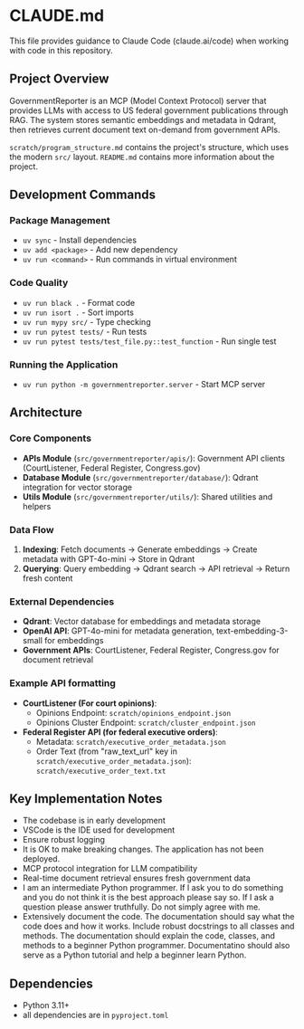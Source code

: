 # CLAUDE.md

This file provides guidance to Claude Code (claude.ai/code) when working with code in this repository.

## Project Overview

GovernmentReporter is an MCP (Model Context Protocol) server that provides LLMs with access to US federal government publications through RAG. The system stores semantic embeddings and metadata in Qdrant, then retrieves current document text on-demand from government APIs.

`scratch/program_structure.md` contains the project's structure, which uses the modern `src/` layout.
`README.md` contains more information about the project.


## Development Commands

### Package Management
- `uv sync` - Install dependencies
- `uv add <package>` - Add new dependency
- `uv run <command>` - Run commands in virtual environment

### Code Quality
- `uv run black .` - Format code
- `uv run isort .` - Sort imports
- `uv run mypy src/` - Type checking
- `uv run pytest tests/` - Run tests
- `uv run pytest tests/test_file.py::test_function` - Run single test

### Running the Application
- `uv run python -m governmentreporter.server` - Start MCP server

## Architecture

### Core Components
- **APIs Module** (`src/governmentreporter/apis/`): Government API clients (CourtListener, Federal Register, Congress.gov)
- **Database Module** (`src/governmentreporter/database/`): Qdrant integration for vector storage
- **Utils Module** (`src/governmentreporter/utils/`): Shared utilities and helpers

### Data Flow
1. **Indexing**: Fetch documents → Generate embeddings → Create metadata with GPT-4o-mini → Store in Qdrant
2. **Querying**: Query embedding → Qdrant search → API retrieval → Return fresh content

### External Dependencies
- **Qdrant**: Vector database for embeddings and metadata storage
- **OpenAI API**: GPT-4o-mini for metadata generation, text-embedding-3-small for embeddings
- **Government APIs**: CourtListener, Federal Register, Congress.gov for document retrieval

### Example API formatting
- **CourtListener (For court opinions)**:
  - Opinions Endpoint: `scratch/opinions_endpoint.json`
  - Opinions Cluster Endpoint: `scratch/cluster_endpoint.json`
- **Federal Register API (for federal executive orders)**:
  - Metadata: `scratch/executive_order_metadata.json`
  - Order Text (from "raw_text_url" key in `scratch/executive_order_metadata.json`): `scratch/executive_order_text.txt`

## Key Implementation Notes

- The codebase is in early development
- VSCode is the IDE used for development
- Ensure robust logging
- It is OK to make breaking changes. The application has not been deployed.
- MCP protocol integration for LLM compatibility
- Real-time document retrieval ensures fresh government data
- I am an intermediate Python programmer. If I ask you to do something and you do not think it is the best approach please say so. If I ask a question please answer truthfully. Do not simply agree with me.
- Extensively document the code. The documentation should say what the code does and how it works. Include robust docstrings to all classes and methods. The documentation should explain the code, classes, and methods to a beginner Python programmer. Documentatino should also serve as a Python tutorial and help a beginner learn Python.

## Dependencies

- Python 3.11+
- all dependencies are in `pyproject.toml`
